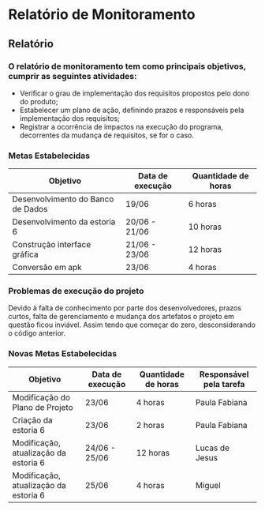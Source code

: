 # Relatório de Monitoramento

## Relatório    

### O relatório de monitoramento tem como principais objetivos, cumprir as seguintes atividades:

- Verificar o grau de implementação dos requisitos propostos pelo dono do produto;
- Estabelecer um plano de ação, definindo prazos e responsáveis pela implementação dos requisitos;
- Registrar a ocorrência de impactos na execução do programa, decorrentes da mudança de requisitos, se for o caso.

### Metas Estabelecidas

Objetivo                            |  Data de execução  |    Quantidade de horas 
------------------------------------|--------------------|------------------------
Desenvolvimento  do Banco de Dados  |        19/06       |       6 horas
Desenvolvimento da estoria 6        |  20/06 -  21/06    |      10 horas
Construção interface gráfica        |  21/06 -  23/06    |      12 horas
Conversão em apk                    |        23/06       |       4 horas



### Problemas de execução do projeto 

  Devido à falta de conhecimento por parte dos desenvolvedores, prazos curtos, falta de gerenciamento e 
  mudança dos artefatos o projeto em questão ficou inviável. Assim tendo que começar do zero, desconsiderando o código anterior.
  
### Novas Metas Estabelecidas
  
  Objetivo                            |  Data de execução  |    Quantidade de horas   | Responsável pela tarefa
--------------------------------------|--------------------|--------------------------|------------------------
Modificação do Plano de Projeto       |        23/06       |       4 horas            | Paula Fabiana
Criação da estoria 6                  |        23/06       |       2 horas            | Paula Fabiana
Modificação, atualização da estoria 6 |  24/06 -  25/06    |      12 horas            | Lucas de Jesus
Modificação, atualização da estoria 6 |       25/06        |       4 horas            |  Miguel 



  

